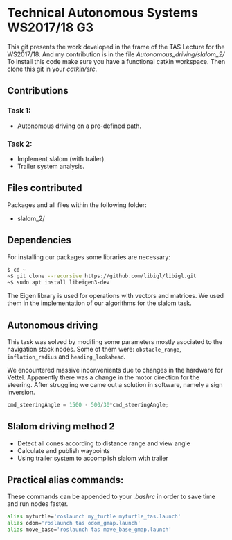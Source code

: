 Technical Autonomous Systems WS2017/18 G3
=================================
This git presents the work developed in the frame of the TAS Lecture for the WS2017/18. And my contribution is in the file *Autonomous_driving/slalom_2/*
To install this code make sure you have a functional catkin workspace. 
Then clone this git in your *catkin/src*.

## Contributions
### Task 1:
+ Autonomous driving on a pre-defined path.

### Task 2:
+ Implement slalom (with trailer). 
+ Trailer system analysis. 

## Files contributed
Packages and all files within the following folder:
+ slalom_2/

## Dependencies 
For installing our packages some libraries are necessary:
```sh
$ cd ~
~$ git clone --recursive https://github.com/libigl/libigl.git
~$ sudo apt install libeigen3-dev
```
The Eigen library is used for operations with vectors and matrices. We used them in the implementation of our algorithms for the slalom task.

## Autonomous driving
This task was solved by modifing some parameters mostly asociated to the navigation stack nodes.
Some of them were: `obstacle_range`, `inflation_radius` and `heading_lookahead`.

We encountered massive inconvenients due to changes in the hardware for Vettel. 
Apparently there was a change in the motor direction for the steering. After struggling we 
came out a solution in software, namely a sign inversion. 

```c++
cmd_steeringAngle = 1500 - 500/30*cmd_steeringAngle;
```

## Slalom driving method 2
+ Detect all cones according to distance range and view angle
+ Calculate and publish waypoints 
+ Using trailer system to accomplish slalom with trailer

## Practical alias commands:
These commands can be appended to your *.bashrc* in order to save time and run nodes faster.

```sh
alias myturtle='roslaunch my_turtle myturtle_tas.launch'
alias odom='roslaunch tas odom_gmap.launch'
alias move_base='roslaunch tas move_base_gmap.launch'
```

